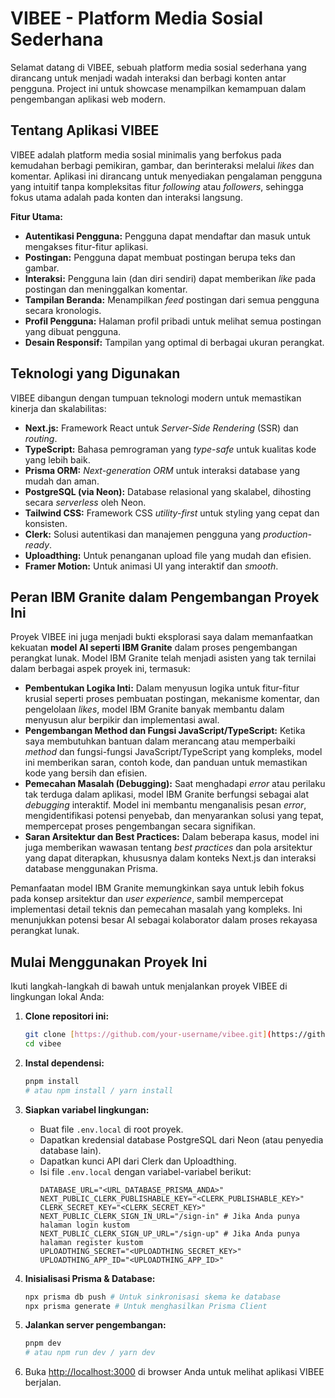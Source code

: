 # **VIBEE - Platform Media Sosial Sederhana**

Selamat datang di VIBEE, sebuah platform media sosial sederhana yang dirancang untuk menjadi wadah interaksi dan berbagi konten antar pengguna. Project ini untuk showcase menampilkan kemampuan dalam pengembangan aplikasi web modern.

## **Tentang Aplikasi VIBEE**

VIBEE adalah platform media sosial minimalis yang berfokus pada kemudahan berbagi pemikiran, gambar, dan berinteraksi melalui *likes* dan komentar. Aplikasi ini dirancang untuk menyediakan pengalaman pengguna yang intuitif tanpa kompleksitas fitur *following* atau *followers*, sehingga fokus utama adalah pada konten dan interaksi langsung.

**Fitur Utama:**

* **Autentikasi Pengguna:** Pengguna dapat mendaftar dan masuk untuk mengakses fitur-fitur aplikasi.
* **Postingan:** Pengguna dapat membuat postingan berupa teks dan gambar.
* **Interaksi:** Pengguna lain (dan diri sendiri) dapat memberikan *like* pada postingan dan meninggalkan komentar.
* **Tampilan Beranda:** Menampilkan *feed* postingan dari semua pengguna secara kronologis.
* **Profil Pengguna:** Halaman profil pribadi untuk melihat semua postingan yang dibuat pengguna.
* **Desain Responsif:** Tampilan yang optimal di berbagai ukuran perangkat.

## **Teknologi yang Digunakan**

VIBEE dibangun dengan tumpuan teknologi modern untuk memastikan kinerja dan skalabilitas:

* **Next.js:** Framework React untuk *Server-Side Rendering* (SSR) dan *routing*.
* **TypeScript:** Bahasa pemrograman yang *type-safe* untuk kualitas kode yang lebih baik.
* **Prisma ORM:** *Next-generation ORM* untuk interaksi database yang mudah dan aman.
* **PostgreSQL (via Neon):** Database relasional yang skalabel, dihosting secara *serverless* oleh Neon.
* **Tailwind CSS:** Framework CSS *utility-first* untuk styling yang cepat dan konsisten.
* **Clerk:** Solusi autentikasi dan manajemen pengguna yang *production-ready*.
* **Uploadthing:** Untuk penanganan upload file yang mudah dan efisien.
* **Framer Motion:** Untuk animasi UI yang interaktif dan *smooth*.

## **Peran IBM Granite dalam Pengembangan Proyek Ini**

Proyek VIBEE ini juga menjadi bukti eksplorasi saya dalam memanfaatkan kekuatan **model AI seperti IBM Granite** dalam proses pengembangan perangkat lunak. Model IBM Granite telah menjadi asisten yang tak ternilai dalam berbagai aspek proyek ini, termasuk:

* **Pembentukan Logika Inti:** Dalam menyusun logika untuk fitur-fitur krusial seperti proses pembuatan postingan, mekanisme komentar, dan pengelolaan *likes*, model IBM Granite banyak membantu dalam menyusun alur berpikir dan implementasi awal.
* **Pengembangan Method dan Fungsi JavaScript/TypeScript:** Ketika saya membutuhkan bantuan dalam merancang atau memperbaiki *method* dan fungsi-fungsi JavaScript/TypeScript yang kompleks, model ini memberikan saran, contoh kode, dan panduan untuk memastikan kode yang bersih dan efisien.
* **Pemecahan Masalah (Debugging):** Saat menghadapi *error* atau perilaku tak terduga dalam aplikasi, model IBM Granite berfungsi sebagai alat *debugging* interaktif. Model ini membantu menganalisis pesan *error*, mengidentifikasi potensi penyebab, dan menyarankan solusi yang tepat, mempercepat proses pengembangan secara signifikan.
* **Saran Arsitektur dan Best Practices:** Dalam beberapa kasus, model ini juga memberikan wawasan tentang *best practices* dan pola arsitektur yang dapat diterapkan, khususnya dalam konteks Next.js dan interaksi database menggunakan Prisma.

Pemanfaatan model IBM Granite memungkinkan saya untuk lebih fokus pada konsep arsitektur dan *user experience*, sambil mempercepat implementasi detail teknis dan pemecahan masalah yang kompleks. Ini menunjukkan potensi besar AI sebagai kolaborator dalam proses rekayasa perangkat lunak.

## **Mulai Menggunakan Proyek Ini**

Ikuti langkah-langkah di bawah untuk menjalankan proyek VIBEE di lingkungan lokal Anda:

1.  **Clone repositori ini:**
    ```bash
    git clone [https://github.com/your-username/vibee.git](https://github.com/your-username/vibee.git)
    cd vibee
    ```

2.  **Instal dependensi:**
    ```bash
    pnpm install
    # atau npm install / yarn install
    ```

3.  **Siapkan variabel lingkungan:**
    * Buat file `.env.local` di root proyek.
    * Dapatkan kredensial database PostgreSQL dari Neon (atau penyedia database lain).
    * Dapatkan kunci API dari Clerk dan Uploadthing.
    * Isi file `.env.local` dengan variabel-variabel berikut:
        ```env
        DATABASE_URL="<URL_DATABASE_PRISMA_ANDA>"
        NEXT_PUBLIC_CLERK_PUBLISHABLE_KEY="<CLERK_PUBLISHABLE_KEY>"
        CLERK_SECRET_KEY="<CLERK_SECRET_KEY>"
        NEXT_PUBLIC_CLERK_SIGN_IN_URL="/sign-in" # Jika Anda punya halaman login kustom
        NEXT_PUBLIC_CLERK_SIGN_UP_URL="/sign-up" # Jika Anda punya halaman register kustom
        UPLOADTHING_SECRET="<UPLOADTHING_SECRET_KEY>"
        UPLOADTHING_APP_ID="<UPLOADTHING_APP_ID>"
        ```

4.  **Inisialisasi Prisma & Database:**
    ```bash
    npx prisma db push # Untuk sinkronisasi skema ke database
    npx prisma generate # Untuk menghasilkan Prisma Client
    ```

5.  **Jalankan server pengembangan:**
    ```bash
    pnpm dev
    # atau npm run dev / yarn dev
    ```

6.  Buka [http://localhost:3000](http://localhost:3000) di browser Anda untuk melihat aplikasi VIBEE berjalan.